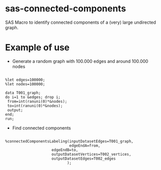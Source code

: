 # sas-connected-components

SAS Macro to identify connected components of a (very) large undirected graph.

# Example of use

* Generate a random graph with 100.000 edges and around 100.000 nodes

```sas

%let edges=100000;
%let nodes=100000;

data T001_graph;
do i=1 to &edges; drop i;
 from=int(ranuni(0)*&nodes);
 to=int(ranuni(0)*&nodes);
 output;
end;
run;

```

* Find connected components

```sas

%connectedComponentsLabeling(inputDatasetEdges=T001_graph,     
                             edgeEndA=from,              
		             edgeEndB=to,              
		             outputDatasetVertices=T002_vertices, 
		             outputDatasetEdges=T002_edges
                            );

```
